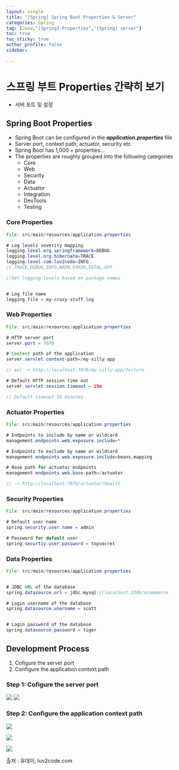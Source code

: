 ```yaml
---
layout: single
title: "[Spring] Spring Boot Properties & Server"
categories: Spring
tag: [Java,"[Spring] Properties","[Spring] server"]
toc: true
toc_sticky: true
author_profile: false
sidebar:
  
---
```


# 스프링 부트 Properties 간략히 보기

- 서버 포트 및 설정 

## Spring Boot Properties

- Spring Boot can be configured in the ***application.properties*** file
- Server port, context path, actuator, security etc
- Spring Boot has 1,000 + properties...
- The properties are roughly grouped into the following categories
  - Core
  - Web
  - Security
  - Data
  - Actuator
  - Integration
  - DevTools
  - Testing

### Core Properties

```java
File: src/main/resources/application.properties

# Log levels severity mapping
logging.level.org.springframework=DEBUG
logging.level.org.hibernate=TRACE
logging.level.com.luv2code=INFO
// TRACE,DEBUG,INFO,WARN,ERROR,FATAL,OFF

//Set logging levels based on package names


# Log file name
logging.file = my-crazy-stuff.log
```

### Web Properties

```java
File: src/main/resources/application.properties

# HTTP server port
server.port = 7070

# Context path of the application
server.servlet.context-path=/my-silly-app

// ex) -> http://localhost:7070/my-silly-app/forture

# Default HTTP session time out
server.servlet.session.timeout = 15m

// Default timeout 30 minutes
```

### Actuator Properties

```java
File: src/main/resources/application.properties

# Endpoints to include by name or wildcard
management.endpoints.web.exposure.include=*

# Endpoints to exclude by name or wildcard
management.endpoints.web.exposure.include=beans,mapping

# Base path for actuator endpoints
management.endpoints.web.base-path=/actuator

// -> http://localhost:7070/actuator/health
```

### Security Properties

```java
File: src/main/resources/application.properties

# Default user name
spring.security.user.name = admin

# Password for default user
spring.securtiy.user.password = topsecret
```

### Data Properties

```java
File: src/main/resources/application.properties


# JDBC URL of the database
spring.datasource.url = jdbc:mysql://localhost:3306/ecommerce

# Login username of the database
spring.datasource.username = scott


# Login password of the database
spring.datasource.password = tiger
```

## Development Process

1. Cofigure the server port
2. Configure the application context path

### Step 1: Cofigure the server port
![](https://i.imgur.com/T5X38oD.png)
![](https://i.imgur.com/jwcYC4D.png)

### Step 2: Configure the application context path
![](https://i.imgur.com/LcDL0jJ.png)

![](https://i.imgur.com/dIYnD3g.png)

![](https://i.imgur.com/e8Q622S.png)



출처 : 유데미, luv2code.com